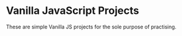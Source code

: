# Vanilla JavaScript Projects

These are simple Vanilla JS projects for the sole purpose of practising.